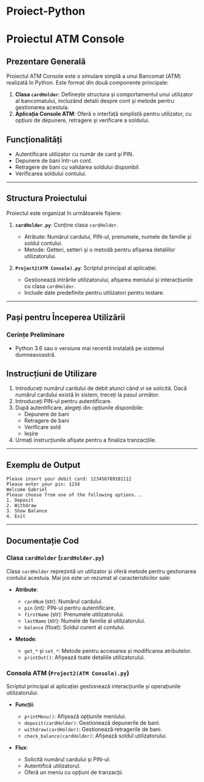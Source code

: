 # Proiect-Python

# Proiectul ATM Console

## Prezentare Generală
Proiectul ATM Console este o simulare simplă a unui Bancomat (ATM) realizată în Python. Este format din două componente principale:

1. **Clasa `cardHolder`**: Definește structura și comportamentul unui utilizator al bancomatului, incluzând detalii despre cont și metode pentru gestionarea acestuia.
2. **Aplicația Console ATM**: Oferă o interfață simplistă pentru utilizator, cu opțiuni de depunere, retragere și verificare a soldului.

## Funcționalități
- Autentificare utilizator cu număr de card și PIN.
- Depunere de bani într-un cont.
- Retragere de bani cu validarea soldului disponibil.
- Verificarea soldului contului.

---

## Structura Proiectului
Proiectul este organizat în următoarele fișiere:

1. **`cardHolder.py`**: Conține clasa `cardHolder`.
   - Atribute: Numărul cardului, PIN-ul, prenumele, numele de familie și soldul contului.
   - Metode: Getteri, setteri și o metodă pentru afișarea detaliilor utilizatorului.

2. **`Project2(ATM Console).py`**: Scriptul principal al aplicației.
   - Gestionează intrările utilizatorului, afișarea meniului și interacțiunile cu clasa `cardHolder`.
   - Include date predefinite pentru utilizatori pentru testare.

---

## Pași pentru Începerea Utilizării

### Cerințe Preliminare
- Python 3.6 sau o versiune mai recentă instalată pe sistemul dumneavoastră.


## Instrucțiuni de Utilizare
1. Introduceți numărul cardului de debit atunci când vi se solicită. Dacă numărul cardului există în sistem, treceți la pasul următor.
2. Introduceți PIN-ul pentru autentificare.
3. După autentificare, alegeți din opțiunile disponibile:
   - Depunere de bani
   - Retragere de bani
   - Verificare sold
   - Ieșire
4. Urmați instrucțiunile afișate pentru a finaliza tranzacțiile.

---

## Exemplu de Output
```
Please insert your debit card: 123456789101112
Please enter your pin: 1234
Welcome Gabriel
Please choose from one of the following options...
1. Deposit
2. Withdraw
3. Show Balance
4. Exit
```

---

## Documentație Cod

### Clasa `cardHolder` (`cardHolder.py`)
Clasa `cardHolder` reprezintă un utilizator și oferă metode pentru gestionarea contului acestuia. Mai jos este un rezumat al caracteristicilor sale:

- **Atribute**:
  - `cardNum` (str): Numărul cardului.
  - `pin` (int): PIN-ul pentru autentificare.
  - `firstName` (str): Prenumele utilizatorului.
  - `lastName` (str): Numele de familie al utilizatorului.
  - `balance` (float): Soldul curent al contului.

- **Metode**:
  - `get_*` și `set_*`: Metode pentru accesarea și modificarea atributelor.
  - `printOut()`: Afișează toate detaliile utilizatorului.

### Consola ATM (`Project2(ATM Console).py`)
Scriptul principal al aplicației gestionează interacțiunile și operațiunile utilizatorului.

- **Funcții**:
  - `printMenu()`: Afișează opțiunile meniului.
  - `deposit(cardHolder)`: Gestionează depunerile de bani.
  - `withdraw(cardHolder)`: Gestionează retragerile de bani.
  - `check_balance(cardHolder)`: Afișează soldul utilizatorului.

- **Flux**:
  - Solicită numărul cardului și PIN-ul.
  - Autentifică utilizatorul.
  - Oferă un meniu cu opțiuni de tranzacții.

